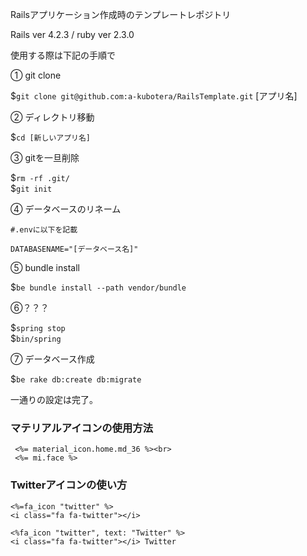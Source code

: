 Railsアプリケーション作成時のテンプレートレポジトリ　

Rails ver 4.2.3 / ruby ver 2.3.0

使用する際は下記の手順で

① git clone

$`git clone git@github.com:a-kubotera/RailsTemplate.git` [アプリ名]

② ディレクトリ移動

$`cd [新しいアプリ名]`

③ gitを一旦削除

$`rm -rf .git/`<br>
$`git init`

④ データベースのリネーム

~~~
#.envに以下を記載

DATABASENAME="[データベース名]"
~~~

⑤ bundle install

$`be bundle install --path vendor/bundle`

⑥？？？

$`spring stop`<br>
$`bin/spring`<br>

⑦ データベース作成

$`be rake db:create db:migrate`

一通りの設定は完了。

### マテリアルアイコンの使用方法<br>
~~~
 <%= material_icon.home.md_36 %><br>
 <%= mi.face %>
~~~

### Twitterアイコンの使い方
~~~
<%=fa_icon "twitter" %>
<i class="fa fa-twitter"></i>

<%fa_icon "twitter", text: "Twitter" %>
<i class="fa fa-twitter"></i> Twitter
~~~
